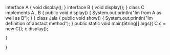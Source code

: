 interface A
{
	void display();
}
interface B
{
	void display();
}
class C implements A , B
{
	public void display()
	{
		System.out.println("Im from A as well as B");
	}
}
class Jala 
{
	public void show()
	{
		System.out.println("Im definition of abstact method");
	}
	public static void main(String[] args){ 
			 C c = new C();
			 c.display();
		
	}
}

